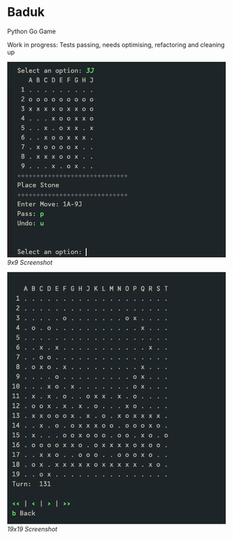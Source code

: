 # Baduk
Python Go Game

Work in progress: Tests passing, needs optimising, refactoring and cleaning up

![9x9 Screenshot](images/baduk9x9-screenshot.png)
*9x9 Screenshot*


![19x19 Screenshot](images/baduk19x19-screenshot.png)
*19x19 Screenshot*